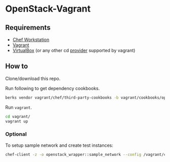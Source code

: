 # OpenStack-Vagrant

## Requirements

- [Chef Workstation](https://downloads.chef.io/products/workstation)
- [Vagrant](https://www.vagrantup.com/downloads)
- [VirtualBox](https://www.virtualbox.org/wiki/Downloads) (or any other cd [provider](https://www.vagrantup.com/docs/providers) supported by vagrant)

## How to

Clone/download this repo.

Run following to get dependency cookbooks.

``` bash
berks vendor vagrant/chef/third-party-cookbooks -b vagrant/cookbooks/openstack_wrapper/Berksfile
```

Run `vagrant`.

``` bash
cd vagrant/
vagrant up
```

### Optional

To setup sample network and create test instances:

``` bash
chef-client -z -o openstack_wrapper::sample_network --config /vagrant/chef/client.rb
```
